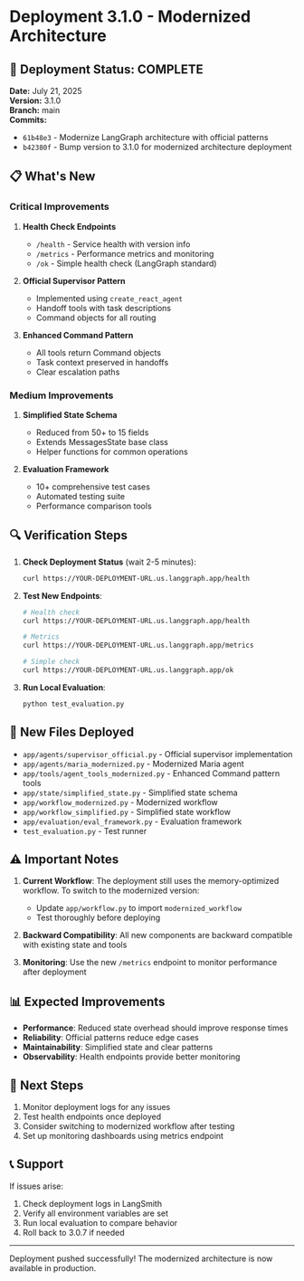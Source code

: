 # Deployment 3.1.0 - Modernized Architecture

## 🚀 Deployment Status: COMPLETE

**Date:** July 21, 2025  
**Version:** 3.1.0  
**Branch:** main  
**Commits:** 
- `61b48e3` - Modernize LangGraph architecture with official patterns
- `b42380f` - Bump version to 3.1.0 for modernized architecture deployment

## 📋 What's New

### Critical Improvements
1. **Health Check Endpoints**
   - `/health` - Service health with version info
   - `/metrics` - Performance metrics and monitoring
   - `/ok` - Simple health check (LangGraph standard)

2. **Official Supervisor Pattern**
   - Implemented using `create_react_agent`
   - Handoff tools with task descriptions
   - Command objects for all routing

3. **Enhanced Command Pattern**
   - All tools return Command objects
   - Task context preserved in handoffs
   - Clear escalation paths

### Medium Improvements
1. **Simplified State Schema**
   - Reduced from 50+ to 15 fields
   - Extends MessagesState base class
   - Helper functions for common operations

2. **Evaluation Framework**
   - 10+ comprehensive test cases
   - Automated testing suite
   - Performance comparison tools

## 🔍 Verification Steps

1. **Check Deployment Status** (wait 2-5 minutes):
   ```bash
   curl https://YOUR-DEPLOYMENT-URL.us.langgraph.app/health
   ```

2. **Test New Endpoints**:
   ```bash
   # Health check
   curl https://YOUR-DEPLOYMENT-URL.us.langgraph.app/health
   
   # Metrics
   curl https://YOUR-DEPLOYMENT-URL.us.langgraph.app/metrics
   
   # Simple check
   curl https://YOUR-DEPLOYMENT-URL.us.langgraph.app/ok
   ```

3. **Run Local Evaluation**:
   ```bash
   python test_evaluation.py
   ```

## 📁 New Files Deployed

- `app/agents/supervisor_official.py` - Official supervisor implementation
- `app/agents/maria_modernized.py` - Modernized Maria agent
- `app/tools/agent_tools_modernized.py` - Enhanced Command pattern tools
- `app/state/simplified_state.py` - Simplified state schema
- `app/workflow_modernized.py` - Modernized workflow
- `app/workflow_simplified.py` - Simplified state workflow
- `app/evaluation/eval_framework.py` - Evaluation framework
- `test_evaluation.py` - Test runner

## ⚠️ Important Notes

1. **Current Workflow**: The deployment still uses the memory-optimized workflow. To switch to the modernized version:
   - Update `app/workflow.py` to import `modernized_workflow`
   - Test thoroughly before deploying

2. **Backward Compatibility**: All new components are backward compatible with existing state and tools

3. **Monitoring**: Use the new `/metrics` endpoint to monitor performance after deployment

## 📊 Expected Improvements

- **Performance**: Reduced state overhead should improve response times
- **Reliability**: Official patterns reduce edge cases
- **Maintainability**: Simplified state and clear patterns
- **Observability**: Health endpoints provide better monitoring

## 🔄 Next Steps

1. Monitor deployment logs for any issues
2. Test health endpoints once deployed
3. Consider switching to modernized workflow after testing
4. Set up monitoring dashboards using metrics endpoint

## 📞 Support

If issues arise:
1. Check deployment logs in LangSmith
2. Verify all environment variables are set
3. Run local evaluation to compare behavior
4. Roll back to 3.0.7 if needed

---

Deployment pushed successfully! The modernized architecture is now available in production.